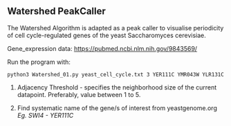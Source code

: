 
## Watershed PeakCaller

The Watershed Algorithm is adapted as a peak caller to visualise periodicity of cell cycle-regulated genes of the yeast Saccharomyces cerevisiae. 

Gene_expression data: https://pubmed.ncbi.nlm.nih.gov/9843569/

  Run the program with:

```python3 Watershed_01.py yeast_cell_cycle.txt 3 YER111C YMR043W YLR131C```



 1. Adjacency Threshold - specifies the neighborhood size of the current datapoint.
    Preferably, value between 1 to 5.
    
 2. Find systematic name of the gene/s of interest from yeastgenome.org 
    *Eg.  SWI4 - YER111C* 
